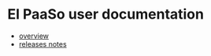 # El PaaSo user documentation

* [overview](user_guide/overview.md)
* [releases notes](release_notes/release_notes.md)

